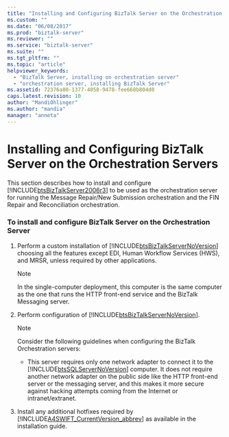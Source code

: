 ```yaml
---
title: "Installing and Configuring BizTalk Server on the Orchestration Servers | Microsoft Docs"
ms.custom: ""
ms.date: "06/08/2017"
ms.prod: "biztalk-server"
ms.reviewer: ""
ms.service: "biztalk-server"
ms.suite: ""
ms.tgt_pltfrm: ""
ms.topic: "article"
helpviewer_keywords: 
  - "BizTalk Server, installing on orchestration server"
  - "orchestration server, installing BizTalk Server"
ms.assetid: 72376a80-1377-4058-9478-fee668b804d0
caps.latest.revision: 10
author: "MandiOhlinger"
ms.author: "mandia"
manager: "anneta"
---
```

# Installing and Configuring BizTalk Server on the Orchestration Servers
This section describes how to install and configure [!INCLUDE[btsBizTalkServer2006r3](../../includes/btsbiztalkserver2006r3-md.md)] to be used as the orchestration server for running the Message Repair/New Submission orchestration and the FIN Repair and Reconciliation orchestration.  
  
### To install and configure BizTalk Server on the Orchestration Server  
  
1.  Perform a custom installation of [!INCLUDE[btsBizTalkServerNoVersion](../../includes/btsbiztalkservernoversion-md.md)] choosing all the features except EDI, Human Workflow Services (HWS), and MRSR, unless required by other applications.  
  
    > [!NOTE]
    >  In the single-computer deployment, this computer is the same computer as the one that runs the HTTP front-end service and the BizTalk Messaging server.  
  
2.  Perform configuration of [!INCLUDE[btsBizTalkServerNoVersion](../../includes/btsbiztalkservernoversion-md.md)].  
  
    > [!NOTE]
    >  Consider the following guidelines when configuring the BizTalk Orchestration servers:  
  
    -   This server requires only one network adapter to connect it to the [!INCLUDE[btsSQLServerNoVersion](../../includes/btssqlservernoversion-md.md)] computer. It does not require another network adapter on the public side like the HTTP front-end server or the messaging server, and this makes it more secure against hacking attempts coming from the Internet or intranet/extranet.  
  
3.  Install any additional hotfixes required by [!INCLUDE[A4SWIFT_CurrentVersion_abbrev](../../includes/a4swift-currentversion-abbrev-md.md)] as available in the installation guide.